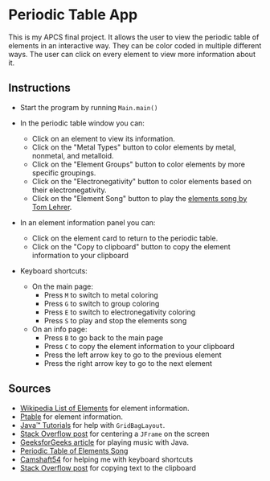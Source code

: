 # Periodic Table App

This is my APCS final project. It allows the user to view the periodic table of elements in an interactive way. They can be color coded in multiple different ways. The user can click on every element to view more information about it.

## Instructions

* Start the program by running `Main.main()`
* In the periodic table window you can:
  * Click on an element to view its information.
  * Click on the "Metal Types" button to color elements by metal, nonmetal, and metalloid.
  * Click on the "Element Groups" button to color elements by more specific groupings.
  * Click on the "Electronegativity" button to color elements based on their electronegativity.
  * Click on the "Element Song" button to play the [elements song by Tom Lehrer](https://www.youtube.com/watch?v=zGM-wSKFBpo).
* In an element information panel you can:
  * Click on the element card to return to the periodic table.
  * Click on the "Copy to clipboard" button to copy the element information to your clipboard 
  
* Keyboard shortcuts:
  * On the main page:
    * Press `M` to switch to metal coloring
    * Press `G` to switch to group coloring
    * Press `E` to switch to electronegativity coloring
    * Press `S` to play and stop the elements song
  * On an info page:
    * Press `B` to go back to the main page
    * Press `C` to copy the element information to your clipboard
    * Press the left arrow key to go to the previous element
    * Press the right arrow key to go to the next element 

## Sources
* [Wikipedia List of Elements](https://en.wikipedia.org/wiki/Chemical_element) for element information.
* [Ptable](https://ptable.com/) for element information.
* [Java™ Tutorials](https://docs.oracle.com/javase/tutorial/uiswing/layout/gridbag.html) for help with `GridBagLayout`.
* [Stack Overflow post](https://stackoverflow.com/a/2442614/13335308) for centering a `JFrame` on the screen 
* [GeeksforGeeks article](https://www.geeksforgeeks.org/play-audio-file-using-java/) for playing music with Java.
* [Periodic Table of Elements Song](https://www.youtube.com/watch?v=zGM-wSKFBpo)
* [Camshaft54](https://github.com/Camshaft54) for helping me with keyboard shortcuts
* [Stack Overflow post](https://stackoverflow.com/a/6713290/13335308) for copying text to the clipboard
